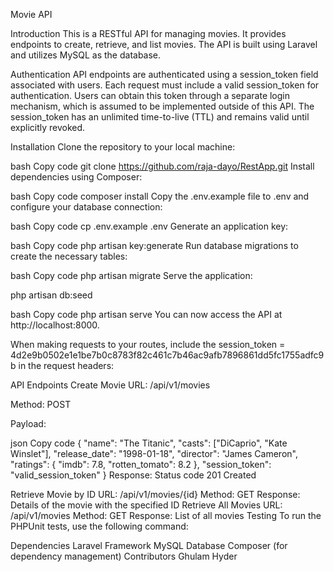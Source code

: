 Movie API

Introduction
This is a RESTful API for managing movies. It provides endpoints to create, retrieve, and list movies. The API is built using Laravel and utilizes MySQL as the database.

Authentication
API endpoints are authenticated using a session_token field associated with users. Each request must include a valid session_token for authentication. Users can obtain this token through a separate login mechanism, which is assumed to be implemented outside of this API. The session_token has an unlimited time-to-live (TTL) and remains valid until explicitly revoked.

Installation
Clone the repository to your local machine:

bash
Copy code
git clone https://github.com/raja-dayo/RestApp.git
Install dependencies using Composer:

bash
Copy code
composer install
Copy the .env.example file to .env and configure your database connection:

bash
Copy code
cp .env.example .env
Generate an application key:

bash
Copy code
php artisan key:generate
Run database migrations to create the necessary tables:

bash
Copy code
php artisan migrate
Serve the application:

php artisan db:seed

bash
Copy code
php artisan serve
You can now access the API at http://localhost:8000.

When making requests to your routes, include the session_token  = 4d2e9b0502e1e1be7b0c8783f82c461c7b46ac9afb7896861dd5fc1755adfc9b in the request headers:

API Endpoints
Create Movie
URL: /api/v1/movies

Method: POST

Payload:

json
Copy code
{
    "name": "The Titanic",
    "casts": ["DiCaprio", "Kate Winslet"],
    "release_date": "1998-01-18",
    "director": "James Cameron",
    "ratings": {
        "imdb": 7.8,
        "rotten_tomato": 8.2
    },
    "session_token": "valid_session_token"
}
Response: Status code 201 Created

Retrieve Movie by ID
URL: /api/v1/movies/{id}
Method: GET
Response: Details of the movie with the specified ID
Retrieve All Movies
URL: /api/v1/movies
Method: GET
Response: List of all movies
Testing
To run the PHPUnit tests, use the following command:


Dependencies
Laravel Framework
MySQL Database
Composer (for dependency management)
Contributors
Ghulam Hyder
